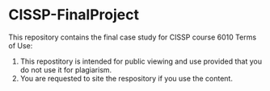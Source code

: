 # CISSP-FinalProject
This repository contains the final case study for CISSP course 6010
Terms of Use:
1. This repostitory is intended for public viewing and use provided that you do not use it for plagiarism.
2. You are requested to site the respository if you use the content.
